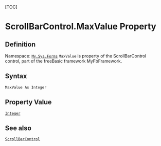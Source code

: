 [TOC]
# ScrollBarControl.MaxValue Property

## Definition
Namespace: [`My.Sys.Forms`](My.Sys.Forms.md)
`MaxValue` is property of the ScrollBarControl control, part of the freeBasic framework MyFbFramework.
## Syntax
```freeBasic
MaxValue As Integer
```
## Property Value
[`Integer`]("https://www.freebasic.net/wiki/KeyPgInteger")
## See also
[`ScrollBarControl`](ScrollBarControl.md)
